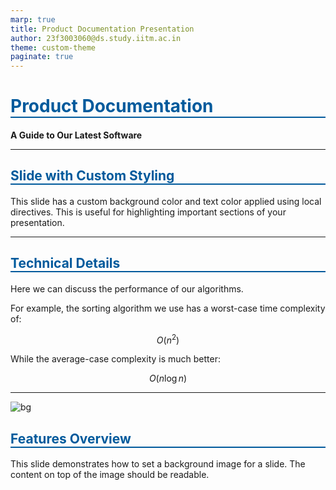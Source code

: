 ```yaml
---
marp: true
title: Product Documentation Presentation
author: 23f3003060@ds.study.iitm.ac.in
theme: custom-theme
paginate: true
---
```


<style>
  /* This is our custom theme specification */
  section {
    background: #f0f4f8;
    color: #333;
    font-family: 'Segoe UI', Tahoma, Geneva, Verdana, sans-serif;
  }
  h1, h2 {
    color: #005a9c;
    border-bottom: 2px solid #005a9c;
  }
  code {
    background-color: #e0e0e0;
    color: #c7254e;
    border-radius: 3px;
    padding: 2px 4px;
  }
</style>

<!-- _class: lead -->

# Product Documentation

**A Guide to Our Latest Software**

---

## Slide with Custom Styling

<!-- _backgroundColor: #e3f2fd -->
<!-- _color: #01579b -->

This slide has a custom background color and text color applied using local directives. This is useful for highlighting important sections of your presentation.

---

## Technical Details

Here we can discuss the performance of our algorithms.

For example, the sorting algorithm we use has a worst-case time complexity of:

$$
O(n^2)
$$

While the average-case complexity is much better:

$$
O(n \log n)
$$

---

<!-- This slide uses a background image -->

![bg](https://images.unsplash.com/photo-1506744038136-46273834b3fb?ixid=MnwxMjA3fDB8MHxwaG90by1wYWdlfHx8fGVufDB8fHx8&ixlib=rb-1.2.1&auto=format&fit=crop&w=1350&q=80)

## Features Overview

This slide demonstrates how to set a background image for a slide. The content on top of the image should be readable.

